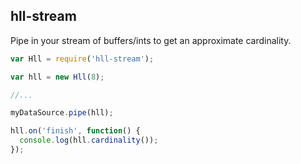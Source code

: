 ## hll-stream

Pipe in your stream of buffers/ints to get an approximate cardinality.

```javascript
var Hll = require('hll-stream');

var hll = new Hll(8);

//...

myDataSource.pipe(hll);

hll.on('finish', function() {
  console.log(hll.cardinality());
});
```
